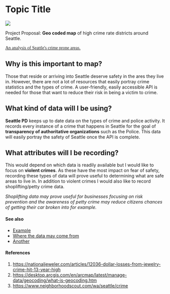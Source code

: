 # Topic Title
![](https://nationaljeweler.com/uploads/54f5feef52da6b7466f6860e4e0b1dc8.avif)

Project Proposal: **Geo coded map** of high crime rate districts around Seattle.

 <ins><span style="font-family:Papyrus; font-size:1em;">An analysis of Seattle's crime prone areas.</span></ins>


## Why is this important to map?
Those that reside or arriving into Seattle deserve safety in the ares they live in. However, there are not a lot of resources that easily portray crime statistics and the types of crime. A user-friendly, easily accessible API is needed for those that want to reduce their risk in being a victim to crime. 

## What kind of data will I be using?
**Seattle PD** keeps up to date data on the types of crime and police activity. It records every instance of a crime that happens in Seattle for the goal of **transparency of authoritative organizations** such as the Police. This data will easily portray the safety of Seattle once the API is complete.


## What attributes will I be recording?
This would depend on which data is readily available but I would like to focus on **violent crimes**. As these have the most impact on fear of safety, recording these types of data will prove useful to determining what are safe areas to live in. In addition to violent crimes I would also like to record shoplifting/petty crime data.

 _Shoplifting data may prove useful for businesses focusing on risk prevention and the awareness of petty crime may reduce citizens chances of getting their car broken into for example._

#### See also
- [Example](https://www.areavibes.com/bellevue-wa/crime/)
- [Where the data may come from](https://www.seattle.gov/police/information-and-data/data/crime-dashboard)
- [Another](https://www.crimemapping.com/map/wa/bellevue)

#### References
1. https://nationaljeweler.com/articles/12036-dollar-losses-from-jewelry-crime-hit-13-year-high
2. https://desktop.arcgis.com/en/arcmap/latest/manage-data/geocoding/what-is-geocoding.htm
3. https://www.neighborhoodscout.com/wa/seattle/crime